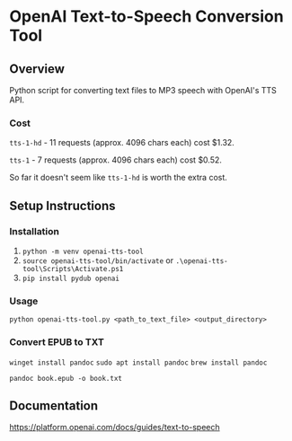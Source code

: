 # OpenAI Text-to-Speech Conversion Tool

## Overview

Python script for converting text files to MP3 speech with OpenAI's TTS API. 

### Cost

  `tts-1-hd` - 11 requests (approx. 4096 chars each) cost $1.32.

  `tts-1` - 7 requests (approx. 4096 chars each) cost $0.52. 

So far it doesn't seem like `tts-1-hd` is worth the extra cost.

## Setup Instructions

### Installation

  1. `python -m venv openai-tts-tool`
  2. `source openai-tts-tool/bin/activate` or `.\openai-tts-tool\Scripts\Activate.ps1`
  3. `pip install pydub openai`

### Usage

  `python openai-tts-tool.py <path_to_text_file> <output_directory>`

### Convert EPUB to TXT

`winget install pandoc`
`sudo apt install pandoc`
`brew install pandoc`

`pandoc book.epub -o book.txt`

## Documentation

https://platform.openai.com/docs/guides/text-to-speech

